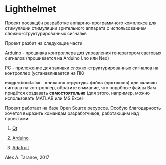 Lighthelmet
===

Проект посвящён разработке аппартно-программного комплекса для стимуляции стимуляции зрительного аппарата с использованием сложно-структурированных сигналов

Проект разбит на следующие части:

[Arduino](https://github.com/pi-null-mezon/Lighthelmet/tree/master/Arduino/Lighthelmet) - прошивка контроллера для управления генератором световых сигналов (прошивается на Arduino Uno или Neo)

[PC](https://github.com/pi-null-mezon/Lighthelmet/tree/master/PC) - приложение для заливки сложно-структурированных сигналов на контроллер (устанавливается на ПК)

msgprotocol.xlsx - описание структуры файла (протокола) для заливки сигнала на контроллер, обратите внимание, что подобные файлы Вам придётся создавать **самостоятельно** (для этого, например, можно использовать MATLAB или MS Excel)


Проект работает на базе Open Source ресурсов. Особую благодарность хочется выразить командам разработчиков, работающим над проектами:

1) [Qt](https://www.qt.io/developers/)

2) [Arduino](https://www.arduino.cc/)

3) [Adafruit](https://www.adafruit.com/)

Alex A. Taranov, 2017
